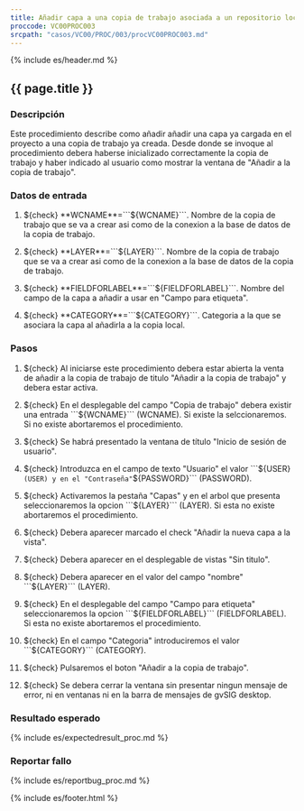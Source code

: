 ```yaml
---
title: Añadir capa a una copia de trabajo asociada a un repositorio local en H2
proccode: VC00PROC003
srcpath: "casos/VC00/PROC/003/procVC00PROC003.md"
---
```


{% include es/header.md %}

## {{ page.title }}

### Descripción

Este procedimiento describe como añadir añadir una capa ya cargada en el proyecto
a una copia de trabajo ya creada. Desde donde se invoque al procedimiento debera
haberse inicializado correctamente la copia de trabajo y haber indicado al usuario
como mostrar la ventana de "Añadir a la copia de trabajo".

### Datos de entrada

1. ${check} **WCNAME**=```${WCNAME}```. Nombre de la copia de trabajo que se va a crear asi como 
   de la conexion a la base de datos de la copia de trabajo. 

2. ${check} **LAYER**=```${LAYER}```. Nombre de la copia de trabajo que se va a crear asi como 
   de la conexion a la base de datos de la copia de trabajo. 

3. ${check} **FIELDFORLABEL**=```${FIELDFORLABEL}```. Nombre del campo de la capa a añadir
   a usar en "Campo para etiqueta". 

4. ${check} **CATEGORY**=```${CATEGORY}```. Categoria a la que se asociara la capa al 
   añadirla a la copia local. 

### Pasos

1. ${check} Al iniciarse este procedimiento debera estar abierta la venta de añadir a la copia de 
   trabajo de titulo "Añadir a la copia de trabajo" y debera estar activa.

2. ${check} En el desplegable del campo "Copia de trabajo" debera existir una 
   entrada ```${WCNAME}``` (WCNAME). Si existe la selccionaremos. Si no existe
   abortaremos el procedimiento.
   


3. ${check} Se habrá presentado la ventana de título "Inicio de sesión de usuario".

3. ${check} Introduzca en el campo de texto "Usuario" el valor ```${USER}``` (USER) y en el "Contraseña" ```${PASSWORD}``` (PASSWORD).



   
4. ${check} Activaremos la pestaña "Capas" y en el arbol que presenta seleccionaremos
    la opcion ```${LAYER}``` (LAYER). Si esta no existe abortaremos el procedimiento.

5. ${check} Debera aparecer marcado el check "Añadir la nueva capa a la vista".

6. ${check} Debera aparecer en el desplegable de vistas "Sin titulo".

7. ${check} Debera aparecer en el valor del campo "nombre" ```${LAYER}``` (LAYER).

8. ${check} En el desplegable del  campo "Campo para etiqueta" seleccionaremos 
   la opcion ```${FIELDFORLABEL}``` (FIELDFORLABEL). 
   Si esta no existe abortaremos el procedimiento.

9. ${check} En el campo "Categoria" introduciremos el valor  ```${CATEGORY}``` (CATEGORY).

10. ${check} Pulsaremos el boton "Añadir a la copia de trabajo".

11. ${check} Se debera cerrar la ventana sin presentar ningun mensaje de error,
    ni en ventanas ni en la barra de mensajes de gvSIG desktop.

### Resultado esperado

{% include es/expectedresult_proc.md %}

### Reportar fallo

{% include es/reportbug_proc.md %}

{% include es/footer.html %}
